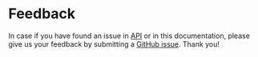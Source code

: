# Feedback

In case if you have found an issue in [API](https://sirius-validator.swisschain.io) or in this documentation, please give us your feedback by submitting a [GitHub issue](https://github.com/swisschain/Sirius.Public/issues/new). Thank you!
